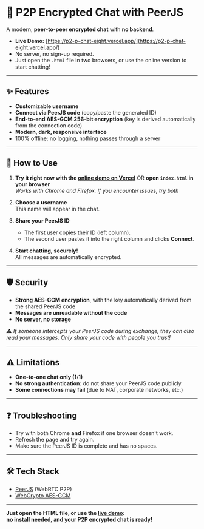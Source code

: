 # 💬 P2P Encrypted Chat with PeerJS

A modern, **peer-to-peer encrypted chat** with **no backend**.

- **Live Demo:** [https://p2-p-chat-eight.vercel.app/](https://p2-p-chat-eight.vercel.app/)
- No server, no sign-up required.
- Just open the `.html` file in two browsers, or use the online version to start chatting!

---

## ✨ Features

- **Customizable username**
- **Connect via PeerJS code** (copy/paste the generated ID)
- **End-to-end AES-GCM 256-bit encryption** (key is derived automatically from the connection code)
- **Modern, dark, responsive interface**
- 100% offline: no logging, nothing passes through a server

---

## 🚀 How to Use

1. **Try it right now with the [online demo on Vercel](https://p2-p-chat-eight.vercel.app/)** OR **open `index.html` in your browser**  
   *Works with Chrome and Firefox. If you encounter issues, try both*

2. **Choose a username**  
   This name will appear in the chat.

3. **Share your PeerJS ID**  
   - The first user copies their ID (left column).
   - The second user pastes it into the right column and clicks **Connect**.

4. **Start chatting, securely!**  
   All messages are automatically encrypted.

---

## 🛡️ Security

- **Strong AES-GCM encryption**, with the key automatically derived from the shared PeerJS code
- **Messages are unreadable without the code**
- **No server, no storage**

*⚠️ If someone intercepts your PeerJS code during exchange, they can also read your messages. Only share your code with people you trust!*

---

## ⚠️ Limitations

- **One-to-one chat only (1:1)**
- **No strong authentication**: do not share your PeerJS code publicly
- **Some connections may fail** (due to NAT, corporate networks, etc.)

---

## ❓ Troubleshooting

- Try with both Chrome **and** Firefox if one browser doesn't work.
- Refresh the page and try again.
- Make sure the PeerJS ID is complete and has no spaces.

---

## 🛠 Tech Stack

- [PeerJS](https://peerjs.com/) (WebRTC P2P)
- [WebCrypto AES-GCM](https://developer.mozilla.org/en-US/docs/Web/API/SubtleCrypto/encrypt)

---

**Just open the HTML file, or use the [live demo](https://p2-p-chat-eight.vercel.app/):  
no install needed, and your P2P encrypted chat is ready!**